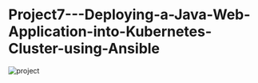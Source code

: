 # Project7---Deploying-a-Java-Web-Application-into-Kubernetes-Cluster-using-Ansible

![project](https://github.com/iamsaikishore/Project7---Deploying-a-Java-Web-Application-into-Kubernetes-Cluster-using-Ansible/assets/129657174/1610307c-8a4a-4756-8f8b-8d816b51dd15)
